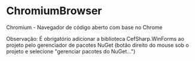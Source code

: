# ChromiumBrowser
Chromium - Navegador de código aberto com base no Chrome

Observação: É obrigatório adicionar a biblioteca CefSharp.WinForms ao projeto pelo gerenciador de pacotes NuGet (botão direito do mouse sob o projeto e selecione "gerenciar pacotes do NuGet...")
